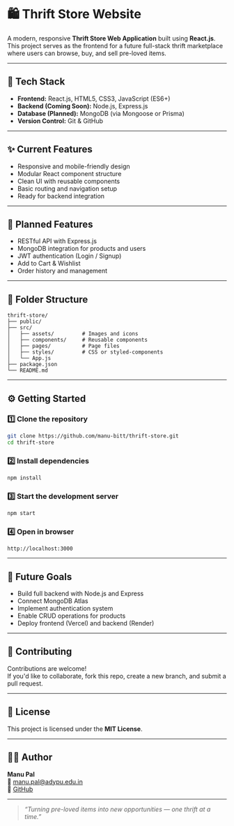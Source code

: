 # 🛍️ Thrift Store Website

A modern, responsive **Thrift Store Web Application** built using **React.js**.  
This project serves as the frontend for a future full-stack thrift marketplace where users can browse, buy, and sell pre-loved items.

---

## 🚀 Tech Stack

- **Frontend:** React.js, HTML5, CSS3, JavaScript (ES6+)
- **Backend (Coming Soon):** Node.js, Express.js
- **Database (Planned):** MongoDB (via Mongoose or Prisma)
- **Version Control:** Git & GitHub

---

## ✨ Current Features

- Responsive and mobile-friendly design  
- Modular React component structure  
- Clean UI with reusable components  
- Basic routing and navigation setup  
- Ready for backend integration  

---

## 🧩 Planned Features

- RESTful API with Express.js  
- MongoDB integration for products and users  
- JWT authentication (Login / Signup)  
- Add to Cart & Wishlist  
- Order history and management  

---

## 📁 Folder Structure

```
thrift-store/
├── public/
├── src/
│   ├── assets/         # Images and icons
│   ├── components/     # Reusable components
│   ├── pages/          # Page files
│   ├── styles/         # CSS or styled-components
│   └── App.js
├── package.json
└── README.md
```

---

## ⚙️ Getting Started

### 1️⃣ Clone the repository
```bash
git clone https://github.com/manu-bitt/thrift-store.git
cd thrift-store
```

### 2️⃣ Install dependencies
```bash
npm install
```

### 3️⃣ Start the development server
```bash
npm start
```

### 4️⃣ Open in browser
```
http://localhost:3000
```

---

## 🧠 Future Goals

- Build full backend with Node.js and Express  
- Connect MongoDB Atlas  
- Implement authentication system  
- Enable CRUD operations for products  
- Deploy frontend (Vercel) and backend (Render)  

---

## 🤝 Contributing

Contributions are welcome!  
If you'd like to collaborate, fork this repo, create a new branch, and submit a pull request.

---

## 📄 License

This project is licensed under the **MIT License**.

---

## 👨‍💻 Author

**Manu Pal**  
📧 [manu.pal@adypu.edu.in](mailto:manu.pal@adypu.edu.in)  
🔗 [GitHub](https://github.com/manu-bitt)

---

> *“Turning pre-loved items into new opportunities — one thrift at a time.”*

